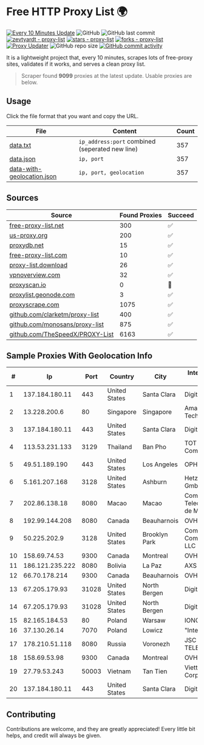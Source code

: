 
# Free HTTP Proxy List 🌍

[![Every 10 Minutes Update](https://github.com/mertguvencli/http-proxy-list/actions/workflows/main.yml/badge.svg?branch=main)](https://github.com/mertguvencli/http-proxy-list/actions/workflows/main.yml)
![GitHub](https://img.shields.io/github/license/mertguvencli/http-proxy-list)
![GitHub last commit](https://img.shields.io/github/last-commit/mertguvencli/http-proxy-list)
[![zevtyardt - proxy-list](https://img.shields.io/static/v1?label=zevtyardt&message=proxy-list&color=blue&logo=github)](https://github.com/zevtyardt/proxy-list "Go to GitHub repo")
[![stars - proxy-list](https://img.shields.io/github/stars/zevtyardt/proxy-list?style=social)](https://github.com/zevtyardt/proxy-list)
[![forks - proxy-list](https://img.shields.io/github/forks/zevtyardt/proxy-list?style=social)](https://github.com/zevtyardt/proxy-list)
[![Proxy Updater](https://github.com/zevtyardt/proxy-list/workflows/Proxy%20Updater/badge.svg)](https://github.com/zevtyardt/proxy-list/actions?query=workflow:"Proxy+Updater")
![GitHub repo size](https://img.shields.io/github/repo-size/zevtyardt/proxy-list)
[![GitHub commit activity](https://img.shields.io/github/commit-activity/m/zevtyardt/proxy-list?logo=commits)](https://github.com/zevtyardt/proxy-list/commits/main)

It is a lightweight project that, every 10 minutes, scrapes lots of free-proxy sites, validates if it works, and serves a clean proxy list.

> Scraper found **9099** proxies at the latest update. Usable proxies are below.

## Usage

Click the file format that you want and copy the URL.

|File|Content|Count|
|----|-------|-----|
|[data.txt](https://raw.githubusercontent.com/mertguvencli/http-proxy-list/main/proxy-list/data.txt)|`ip_address:port` combined (seperated new line)|357|
|[data.json](https://raw.githubusercontent.com/mertguvencli/http-proxy-list/main/proxy-list/data.json)|`ip, port`|357|
|[data-with-geolocation.json](https://raw.githubusercontent.com/mertguvencli/http-proxy-list/main/proxy-list/data-with-geolocation.json)|`ip, port, geolocation`|357|

## Sources

|Source|Found Proxies|Succeed|
|------|-------------|-------|
|[free-proxy-list.net](https://free-proxy-list.net)|300|✅|
|[us-proxy.org](https://www.us-proxy.org)|200|✅|
|[proxydb.net](http://proxydb.net)|15|✅|
|[free-proxy-list.com](https://free-proxy-list.com/?page=&port=&type%5B%5D=http&type%5B%5D=https&up_time=0&search=Search)|10|✅|
|[proxy-list.download](https://www.proxy-list.download/HTTP)|26|✅|
|[vpnoverview.com](https://vpnoverview.com/privacy/anonymous-browsing/free-proxy-servers)|32|✅|
|[proxyscan.io](https://www.proxyscan.io)|0|🚫|
|[proxylist.geonode.com](https://proxylist.geonode.com/api/proxy-list?limit=300&page=1&sort_by=lastChecked&sort_type=desc&protocols=http,https)|3|✅|
|[proxyscrape.com](https://api.proxyscrape.com/v2/?request=displayproxies&protocol=http&timeout=10000&country=all&ssl=all&anonymity=all)|1075|✅|
|[github.com/clarketm/proxy-list](https://raw.githubusercontent.com/clarketm/proxy-list/master/proxy-list-raw.txt)|400|✅|
|[github.com/monosans/proxy-list](https://raw.githubusercontent.com/monosans/proxy-list/main/proxies/http.txt)|875|✅|
|[github.com/TheSpeedX/PROXY-List](https://raw.githubusercontent.com/TheSpeedX/PROXY-List/master/http.txt)|6163|✅|


## Sample Proxies With Geolocation Info

|#|Ip|Port|Country|City|Internet Service Provider|
|-|--|----|-------|----|-------------------------|
|1|137.184.180.11|443|United States|Santa Clara|DigitalOcean, LLC|
|2|13.228.200.6|80|Singapore|Singapore|Amazon Technologies Inc.|
|3|137.184.180.11|443|United States|Santa Clara|DigitalOcean, LLC|
|4|113.53.231.133|3129|Thailand|Ban Pho|TOT Public Company Limited|
|5|49.51.189.190|443|United States|Los Angeles|OPHL|
|6|5.161.207.168|3128|United States|Ashburn|Hetzner Online GmbH|
|7|202.86.138.18|8080|Macao|Macao|Companhia de Telecomunicacoes de Macau|
|8|192.99.144.208|8080|Canada|Beauharnois|OVH SAS|
|9|50.225.202.9|3128|United States|Brooklyn Park|Comcast Cable Communications, LLC|
|10|158.69.74.53|9300|Canada|Montreal|OVH SAS|
|11|186.121.235.222|8080|Bolivia|La Paz|AXS Bolivia S. A.|
|12|66.70.178.214|9300|Canada|Beauharnois|OVH SAS|
|13|67.205.179.93|31028|United States|North Bergen|DigitalOcean, LLC|
|14|67.205.179.93|31028|United States|North Bergen|DigitalOcean, LLC|
|15|82.165.184.53|80|Poland|Warsaw|IONOS SE|
|16|37.130.26.14|7070|Poland|Lowicz|"InterKAM" S.C|
|17|178.210.51.118|8080|Russia|Voronezh|JSC KVANT-TELEKOM|
|18|158.69.53.98|9300|Canada|Montreal|OVH SAS|
|19|27.79.53.243|50003|Vietnam|Tan Tien|Viettel Corporation|
|20|137.184.180.11|443|United States|Santa Clara|DigitalOcean, LLC|



## Contributing

Contributions are welcome, and they are greatly appreciated! Every
little bit helps, and credit will always be given.

